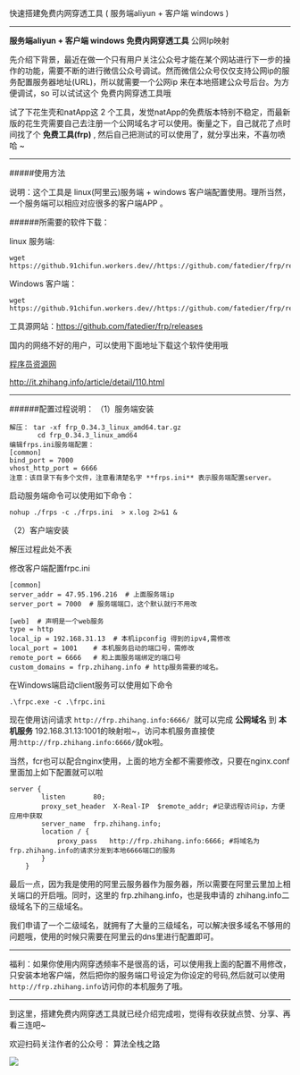 快速搭建免费内网穿透工具 ( 服务端aliyun + 客户端 windows )

---
**服务端aliyun + 客户端 windows 免费内网穿透工具** 公网Ip映射

先介绍下背景，最近在做一个只有用户关注公众号才能在某个网站进行下一步的操作的功能，需要不断的进行微信公众号调试。然而微信公众号仅仅支持公网ip的服务配置服务器地址(URL)，所以就需要一个公网ip 来在本地搭建公众号后台。为方便调试，so 可以试试这个 免费内网穿透工具哦

试了下花生壳和natApp这 2 个工具，发觉natApp的免费版本特别不稳定，而最新版的花生壳需要自己去注册一个公网域名才可以使用。衡量之下，自己就花了点时间找了个 **免费工具(frp)** , 然后自己把测试的可以使用了，就分享出来，不喜勿喷哈 ~

---

#####使用方法

说明：这个工具是 linux(阿里云)服务端 + windows 客户端配置使用。理所当然，一个服务端可以相应对应很多的客户端APP 。

######所需要的软件下载：

linux 服务端:
```shell
wget https://github.91chifun.workers.dev//https://github.com/fatedier/frp/releases/download/v0.34.3/frp_0.34.3_linux_amd64.tar.gz
```
Windows 客户端：
```shell
wget https://github.91chifun.workers.dev//https://github.com/fatedier/frp/releases/download/v0.34.3/frp_0.34.3_windows_amd64.zip
```
工具源网站：https://github.com/fatedier/frp/releases

国内的网络不好的用户，可以使用下面地址下载这个软件使用哦

[程序员资源网](http://it.zhihang.info/article/detail/110.html "程序员资源网")

http://it.zhihang.info/article/detail/110.html

---

######配置过程说明：
（1）服务端安装

```shell
解压： tar -xf frp_0.34.3_linux_amd64.tar.gz
       cd frp_0.34.3_linux_amd64
编辑frps.ini服务端配置：
[common]
bind_port = 7000
vhost_http_port = 6666
注意：该目录下有多个文件，注意看清楚名字 **frps.ini** 表示服务端配置server。
```
启动服务端命令可以使用如下命令：
```shell
nohup ./frps -c ./frps.ini  > x.log 2>&1 &
```

（2）客户端安装

解压过程此处不表

修改客户端配置frpc.ini

```shell
[common]
server_addr = 47.95.196.216  # 上面服务端ip
server_port = 7000  # 服务端端口，这个默认就行不用改

[web]  # 声明是一个web服务
type = http
local_ip = 192.168.31.13  # 本机ipconfig 得到的ipv4,需修改
local_port = 1001    # 本机服务启动的端口号，需修改
remote_port = 6666   # 和上面服务端绑定的端口号
custom_domains = frp.zhihang.info # http服务需要的域名。
```
在Windows端启动client服务可以使用如下命令
```shell
.\frpc.exe -c .\frpc.ini
```

现在使用访问请求 `http://frp.zhihang.info:6666/ `就可以完成 **公网域名** 到 **本机服务** 192.168.31.13:1001的映射啦~，访问本机服务直接使用:`http://frp.zhihang.info:6666/`就ok啦。

当然，fcr也可以配合nginx使用，上面的地方全都不需要修改，只要在nginx.conf里面加上如下配置就可以啦
```shell
server {
        listen       80;
        proxy_set_header  X-Real-IP  $remote_addr; #记录远程访问ip，方便应用中获取
        server_name  frp.zhihang.info;
        location / {
            proxy_pass   http://frp.zhihang.info:6666; #将域名为frp.zhihang.info的请求分发到本地6666端口的服务
        }
    }
```

最后一点，因为我是使用的阿里云服务器作为服务器，所以需要在阿里云里加上相关端口的开启哦。同时，这里的 frp.zhihang.info，也是我申请的 zhihang.info二级域名下的三级域名。

我们申请了一个二级域名，就拥有了大量的三级域名，可以解决很多域名不够用的问题哦，使用的时候只需要在阿里云的dns里进行配置即可。

---

福利：如果你使用内网穿透频率不是很高的话，可以使用我上面的配置不用修改，只安装本地客户端，然后把你的服务端口号设定为你设定的号码,然后就可以使用 `http://frp.zhihang.info`访问你的本机服务了哦。

---

到这里，搭建免费内网穿透工具就已经介绍完成啦，觉得有收获就点赞、分享、再看三连吧~

欢迎扫码关注作者的公众号： 算法全栈之路

![](https://gitee.com/ldh521/picgo/raw/master/sfqzzl.jpg)
